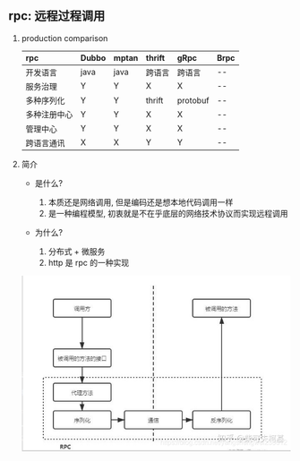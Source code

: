 ## rpc: 远程过程调用

1. production comparison

   | rpc          | Dubbo | mptan | thrift | gRpc     | Brpc |
   | ------------ | ----- | ----- | ------ | -------- | ---- |
   | 开发语言     | java  | java  | 跨语言 | 跨语言   | --   |
   | 服务治理     | Y     | Y     | X      | X        | --   |
   | 多种序列化   | Y     | Y     | thrift | protobuf | --   |
   | 多种注册中心 | Y     | Y     | X      | X        | --   |
   | 管理中心     | Y     | Y     | X      | X        | --   |
   | 跨语言通讯   | X     | X     | Y      | Y        | --   |

2. 简介

   - 是什么?

     1. 本质还是网络调用, 但是编码还是想本地代码调用一样
     2. 是一种编程模型, 初衷就是不在乎底层的网络技术协议而实现远程调用

   - 为什么?
     1. 分布式 + 微服务
     2. http 是 rpc 的一种实现

   ![avatar](/static/image/rpc/rpc-feign.png)
